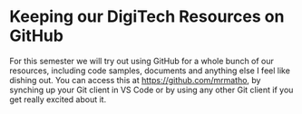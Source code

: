 # Keeping our DigiTech Resources on GitHub

For this semester we will try out using GitHub for a whole bunch of our resources,
including code samples, documents and anything else I feel like dishing out.
You can access this at <https://github.com/mrmatho>,  by synching up your Git client in VS Code or
by using any other Git client if you get really excited about it.

